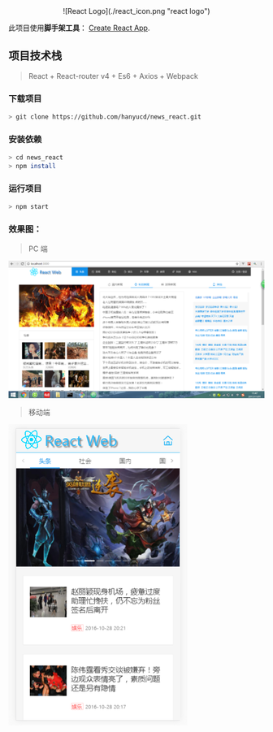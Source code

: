 <center>![React Logo](./react_icon.png "react logo")</center>


此项目使用**脚手架工具**： [Create React App](https://github.com/facebookincubator/create-react-app).


## 项目技术栈
> React + React-router v4 + Es6 + Axios + Webpack

### 下载项目
``` bash
> git clone https://github.com/hanyucd/news_react.git
```

### 安装依赖
``` bash
> cd news_react
> npm install
```

### 运行项目
``` bash
> npm start
```

### 效果图：
> PC 端

![pc result](./pc_result.png)

> 移动端

![mobile result](./mobile_result.png)
